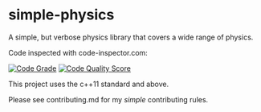 # simple-physics
A simple, but verbose physics library that covers a wide range of physics.

Code inspected with code-inspector.com:

[![Code Grade](<https://www.code-inspector.com/project/29293/score/svg>)](<https://frontend.code-inspector.com/project/29293/dashboard>)
[![Code Quality Score](<https://www.code-inspector.com/project/29293/status/svg>)](<https://frontend.code-inspector.com/project/29293/dashboard>)

This project uses the c++11 standard and above.

Please see contributing.md for my *simple* contributing rules.
